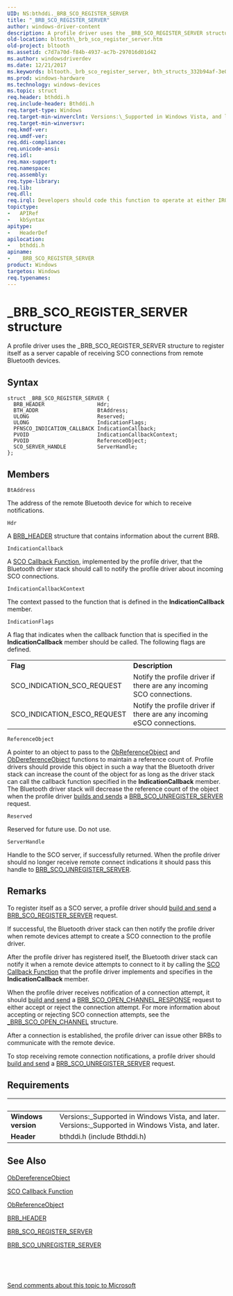 ```yaml
---
UID: NS:bthddi._BRB_SCO_REGISTER_SERVER
title: "_BRB_SCO_REGISTER_SERVER"
author: windows-driver-content
description: A profile driver uses the _BRB_SCO_REGISTER_SERVER structure to register itself as a server capable of receiving SCO connections from remote Bluetooth devices.
old-location: bltooth\_brb_sco_register_server.htm
old-project: bltooth
ms.assetid: c7d7a70d-f84b-4937-ac7b-297016d01d42
ms.author: windowsdriverdev
ms.date: 12/21/2017
ms.keywords: bltooth._brb_sco_register_server, bth_structs_332b94af-3e05-4adb-9e89-4933e119df51.xml, bthddi/_BRB_SCO_REGISTER_SERVER, _BRB_SCO_REGISTER_SERVER structure [Bluetooth Devices], _BRB_SCO_REGISTER_SERVER
ms.prod: windows-hardware
ms.technology: windows-devices
ms.topic: struct
req.header: bthddi.h
req.include-header: Bthddi.h
req.target-type: Windows
req.target-min-winverclnt: Versions:\_Supported in Windows Vista, and later.
req.target-min-winversvr: 
req.kmdf-ver: 
req.umdf-ver: 
req.ddi-compliance: 
req.unicode-ansi: 
req.idl: 
req.max-support: 
req.namespace: 
req.assembly: 
req.type-library: 
req.lib: 
req.dll: 
req.irql: Developers should code this function to operate at either IRQL = DISPATCH_LEVEL (if the callback   function does not access paged memory), or IRQL = PASSIVE_LEVEL (if the callback function must access   paged memory)
topictype:
-	APIRef
-	kbSyntax
apitype:
-	HeaderDef
apilocation:
-	bthddi.h
apiname:
-	_BRB_SCO_REGISTER_SERVER
product: Windows
targetos: Windows
req.typenames: 
---
```


# _BRB_SCO_REGISTER_SERVER structure
A profile driver uses the _BRB_SCO_REGISTER_SERVER structure to register itself as a server capable
  of receiving SCO connections from remote Bluetooth devices.

## Syntax
````
struct _BRB_SCO_REGISTER_SERVER {
  BRB_HEADER                 Hdr;
  BTH_ADDR                   BtAddress;
  ULONG                      Reserved;
  ULONG                      IndicationFlags;
  PFNSCO_INDICATION_CALLBACK IndicationCallback;
  PVOID                      IndicationCallbackContext;
  PVOID                      ReferenceObject;
  SCO_SERVER_HANDLE          ServerHandle;
};
````

## Members


`BtAddress`

The address of the remote Bluetooth device for which to receive notifications.

`Hdr`

A 
     <a href="..\bthddi\ns-bthddi-_brb_header.md">BRB_HEADER</a> structure that contains information
     about the current BRB.

`IndicationCallback`

A 
     <a href="..\bthddi\nc-bthddi-pfnsco_indication_callback.md">SCO Callback Function</a>, implemented
     by the profile driver, that the Bluetooth driver stack should call to notify the profile driver about
     incoming SCO connections.

`IndicationCallbackContext`

The context passed to the function that is defined in the 
     <b>IndicationCallback</b> member.

`IndicationFlags`

A flag that indicates when the callback function that is specified in the 
     <b>IndicationCallback</b> member should be called. The following flags are defined.
     
<table>
<tr>
<td>
<b>Flag</b>

</td>
<td>
<b>Description</b>

</td>
</tr>
<tr>
<td>
SCO_INDICATION_SCO_REQUEST

</td>
<td>
Notify the profile driver if there are any incoming SCO connections.

</td>
</tr>
<tr>
<td>
SCO_INDICATION_ESCO_REQUEST

</td>
<td>
Notify the profile driver if there are any incoming eSCO connections.

</td>
</tr>
</table>

`ReferenceObject`

A pointer to an object to pass to the 
     <a href="..\wdm\nf-wdm-obreferenceobject.md">ObReferenceObject</a> and 
     <a href="..\wdm\nf-wdm-obdereferenceobject.md">ObDereferenceObject</a> functions to
     maintain a reference count of. Profile drivers should provide this object in such a way that the
     Bluetooth driver stack can increase the count of the object for as long as the driver stack can call the
     callback function specified in the 
     <b>IndicationCallback</b> member. The Bluetooth driver stack will decrease the reference count of the
     object when the profile driver 
     <a href="https://msdn.microsoft.com/53a692e7-9c71-4dca-9331-32ac97b94179">builds and sends</a> a 
     <a href="https://msdn.microsoft.com/en-us/library/windows/hardware/ff536630">
     BRB_SCO_UNREGISTER_SERVER</a> request.

`Reserved`

Reserved for future use. Do not use.

`ServerHandle`

Handle to the SCO server, if successfully returned. When the profile driver should no longer
     receive remote connect indications it should pass this handle to 
     <a href="https://msdn.microsoft.com/en-us/library/windows/hardware/ff536630">
     BRB_SCO_UNREGISTER_SERVER</a>.

## Remarks
To register itself as a SCO server, a profile driver should 
    <a href="https://msdn.microsoft.com/53a692e7-9c71-4dca-9331-32ac97b94179">build and send</a> a 
    <a href="https://msdn.microsoft.com/library/windows/hardware/ff536628">BRB_SCO_REGISTER_SERVER</a> request.

If successful, the Bluetooth driver stack can then notify the profile driver when remote devices
    attempt to create a SCO connection to the profile driver.

After the profile driver has registered itself, the Bluetooth driver stack can notify it when a remote
    device attempts to connect to it by calling the 
    <a href="..\bthddi\nc-bthddi-pfnsco_indication_callback.md">SCO Callback Function</a> that the
    profile driver implements and specifies in the 
    <b>IndicationCallback</b> member.

When the profile driver receives notification of a connection attempt, it should 
    <a href="https://msdn.microsoft.com/53a692e7-9c71-4dca-9331-32ac97b94179">build and send</a> a 
    <a href="https://social.msdn.microsoft.com/Forums/en-US/0a9a4323-d046-4d27-9d22-4974dbab30a4/windows-bluetooth-sco-brbscoopenchannelresponse?forum=wdk">
    BRB_SCO_OPEN_CHANNEL_RESPONSE</a> request to either accept or reject the connection attempt. For more
    information about accepting or rejecting SCO connection attempts, see the 
    <a href="..\bthddi\ns-bthddi-_brb_sco_open_channel.md">_BRB_SCO_OPEN_CHANNEL</a> structure.

After a connection is established, the profile driver can issue other BRBs to communicate with the
    remote device.

To stop receiving remote connection notifications, a profile driver should 
    <a href="https://msdn.microsoft.com/53a692e7-9c71-4dca-9331-32ac97b94179">build and send</a> a 
    <a href="https://msdn.microsoft.com/en-us/library/windows/hardware/ff536630">
    BRB_SCO_UNREGISTER_SERVER</a> request.

## Requirements
| &nbsp; | &nbsp; |
| ---- |:---- |
| **Windows version** | Versions:\_Supported in Windows Vista, and later. Versions:\_Supported in Windows Vista, and later. |
| **Header** | bthddi.h (include Bthddi.h) |

## See Also

<a href="..\wdm\nf-wdm-obdereferenceobject.md">ObDereferenceObject</a>

<a href="..\bthddi\nc-bthddi-pfnsco_indication_callback.md">SCO Callback Function</a>

<a href="..\wdm\nf-wdm-obreferenceobject.md">ObReferenceObject</a>

<a href="..\bthddi\ns-bthddi-_brb_header.md">BRB_HEADER</a>

<a href="https://msdn.microsoft.com/library/windows/hardware/ff536628">BRB_SCO_REGISTER_SERVER</a>

<a href="https://msdn.microsoft.com/en-us/library/windows/hardware/ff536630">BRB_SCO_UNREGISTER_SERVER</a>

 

 

<a href="mailto:wsddocfb@microsoft.com?subject=Documentation%20feedback [bltooth\bltooth]:%20_BRB_SCO_REGISTER_SERVER structure%20 RELEASE:%20(12/21/2017)&amp;body=%0A%0APRIVACY STATEMENT%0A%0AWe use your feedback to improve the documentation. We don't use your email address for any other purpose, and we'll remove your email address from our system after the issue that you're reporting is fixed. While we're working to fix this issue, we might send you an email message to ask for more info. Later, we might also send you an email message to let you know that we've addressed your feedback.%0A%0AFor more info about Microsoft's privacy policy, see http://privacy.microsoft.com/en-us/default.aspx." title="Send comments about this topic to Microsoft">Send comments about this topic to Microsoft</a>